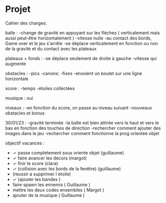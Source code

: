 # Projet

Cahier des charges:


balle :
-change de gravité en appuyant sur les flèches ( verticalement mais aussi peut-être horizontalement )
-vitesse nulle
-au contact des bords, Game over et le jeu s'arrête
-se déplace verticalement en fonction ou non de la gravité et du contact avec les plateaux

plateaux + fonds : 
-se déplace seulement de droite à gauche
-vitesse qui augmente
                   
obstacles :
-pics
-canons: -fixes
         -envoient un boulet sur une ligne horizontale
                     
score : 
-temps
-étoiles colléctées
        
        
musique : oui

niveaux : 
-en fonction du score, on passe au niveau suivant
-nouveaux obstacles et bonus
          
          
          
 30/01/23 :
 -gravité terminée
 -la balle est bien attirée vers le haut et vers le bas en fonction des touches de direction
 -rechercher comment ajouter des images dans le jeu
 -rechercher comment fonctionne la prog orientée objet
 
 
objectif vacances : 
- ✓ passe completement  sous oriente objet (guillaume) 
- ✓ faire avancer les decors (margot)
- ✓ finir le score (clara)
- ✓ (collision avec les bords de la fenêtre) (guillaume) 
- (reussir a supprimer l etoile)
- ✓ (ajouter les bandes )
- faire spawn les ennemis ( Guillaume )
- mettre les deux codes ensembles ( Margot )
- ajouter de la musique ( Guillaume )
         
                     
                
        
